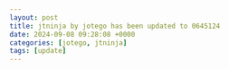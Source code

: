 ```yaml
---
layout: post
title: jtninja by jotego has been updated to 0645124
date: 2024-09-08 09:28:08 +0000
categories: [jotego, jtninja]
tags: [update]
---
```


